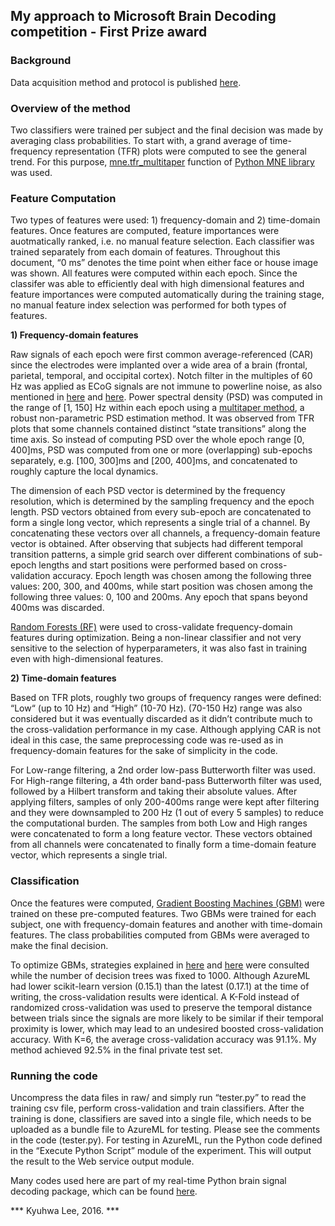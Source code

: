 ## My approach to Microsoft Brain Decoding competition - First Prize award


### Background

Data acquisition method and protocol is published [here][1].


### Overview of the method

Two classifiers were trained per subject and the final decision was made by averaging class probabilities. To start with, a grand average of time-frequency representation (TFR) plots were computed to see the general trend. For this purpose, [mne.tfr_multitaper][2] function of [Python MNE library][3] was used.


### Feature Computation

Two types of features were used: 1) frequency-domain and 2) time-domain features. Once features are computed, feature importances were auotmatically ranked, i.e. no manual feature selection. Each classifier was trained separately from each domain of features. Throughout this document, “0 ms” denotes the time point when either face or house image was shown. All features were computed within each epoch. Since the classifer was able to efficiently deal with high dimensional features and feature importances were computed automatically during the training stage, no manual feature index selection was performed for both types of features. 

**1) Frequency-domain features**

Raw signals of each epoch were first common average-referenced (CAR) since the electrodes were implanted over a wide area of a brain (frontal, parietal, temporal, and occipital cortex). Notch filter in the multiples of 60 Hz was applied as ECoG signals are not immune to powerline noise, as also mentioned in [here][4] and [here][5]. Power spectral density (PSD) was computed in the range of [1, 150] Hz within each epoch using a [multitaper method][6], a robust non-parametric PSD estimation method. It was observed from TFR plots that some channels contained distinct “state transitions” along the time axis. So instead of computing PSD over the whole epoch range [0, 400]ms, PSD was computed from one or more (overlapping) sub-epochs separately, e.g. [100, 300]ms and [200, 400]ms, and concatenated to roughly capture the local dynamics. 

The dimension of each PSD vector is determined by the frequency resolution, which is determined by the sampling frequency and the epoch length. PSD vectors obtained from every sub-epoch are concatenated to form a single long vector, which represents a single trial of a channel. By concatenating these vectors over all channels, a frequency-domain feature vector is obtained. After observing that subjects had different temporal transition patterns, a simple grid search over different combinations of sub-epoch lengths and start positions were performed based on cross-validation accuracy. Epoch length was chosen among the following three values: 200, 300, and 400ms, while start position was chosen among the following three values: 0, 100 and 200ms. Any epoch that spans beyond 400ms was discarded.

[Random Forests (RF)][7] were used to cross-validate frequency-domain features during optimization. Being a non-linear classifier and not very sensitive to the selection of hyperparameters, it was also fast in training even with high-dimensional features.

**2) Time-domain features**

Based on TFR plots, roughly two groups of frequency ranges were defined: “Low“ (up to 10 Hz) and “High” (10-70 Hz). (70-150 Hz) range was also considered but it was eventually discarded as it didn’t contribute much to the cross-validation performance in my case. Although applying CAR is not ideal in this case, the same preprocessing code was re-used as in frequency-domain features for the sake of simplicity in the code.

For Low-range filtering, a 2nd order low-pass Butterworth filter was used. For High-range filtering, a 4th order band-pass Butterworth filter was used, followed by a Hilbert transform and taking their absolute values. After applying filters, samples of only 200-400ms range were kept after filtering and they were downsampled to 200 Hz (1 out of every 5 samples) to reduce the computational burden. The samples from both Low and High ranges were concatenated to form a long feature vector. These vectors obtained from all channels were concatenated to finally form a time-domain feature vector, which represents a single trial.


### Classification

Once the features were computed, [Gradient Boosting Machines (GBM)][8] were trained on these pre-computed features. Two GBMs were trained for each subject, one with frequency-domain features and another with time-domain features. The class probabilities computed from GBMs were averaged to make the final decision.

To optimize GBMs, strategies explained in [here][9] and [here][10] were consulted while the number of decision trees was fixed to 1000. Although AzureML had lower scikit-learn version (0.15.1) than the latest (0.17.1) at the time of writing, the cross-validation results were identical. A K-Fold instead of randomized cross-validation was used to preserve the temporal distance between trials since the signals are more likely to be similar if their temporal proximity is lower, which may lead to an undesired boosted cross-validation accuracy. With K=6, the average cross-validation accuracy was 91.1%. My method achieved 92.5% in the final private test set.


### Running the code

Uncompress the data files in raw/ and simply run “tester.py” to read the training csv file, perform cross-validation and train classifiers. After the training is done, classifiers are saved into a single file, which needs to be uploaded as a bundle file to AzureML for testing. Please see the comments in the code (tester.py). For testing in AzureML, run the Python code defined in the “Execute Python Script” module of the experiment. This will output the result to the Web service output module.

Many codes used here are part of my real-time Python brain signal decoding package, which can be found [here][11].

*** Kyuhwa Lee, 2016. ***

  [1]: http://journals.plos.org/ploscompbiol/article?id=10.1371/journal.pcbi.1004660
  [2]: http://martinos.org/mne/dev/generated/mne.time_frequency.tfr_multitaper.html
  [3]: http://martinos.org/mne/dev/python_reference.html
  [4]: http://arxiv.org/abs/1402.6862
  [5]: http://www.ncbi.nlm.nih.gov/pubmed/26157639
  [6]: http://ieeexplore.ieee.org/xpls/abs_all.jsp?arnumber=1456701
  [7]: http://link.springer.com/article/10.1023/A:1010933404324
  [8]: http://www.sciencedirect.com/science/article/pii/S0167947301000652
  [9]: http://www.ncbi.nlm.nih.gov/pmc/articles/PMC3885826/
  [10]: http://www.analyticsvidhya.com/blog/2016/02/complete-guide-parameter-tuning-gradient-boosting-gbm-python
  [11]: https://github.com/dbdq/pycnbi/
